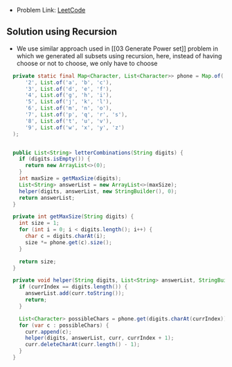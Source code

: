  - Problem Link: [LeetCode](https://leetcode.com/problems/letter-combinations-of-a-phone-number/)
## Solution using Recursion
- We use similar approach used in [[03 Generate Power set]] problem in which we generated all subsets using recursion, here, instead of having choose or not to choose, we only have to choose
```java
  private static final Map<Character, List<Character>> phone = Map.of(
      '2', List.of('a', 'b', 'c'),
      '3', List.of('d', 'e', 'f'),
      '4', List.of('g', 'h', 'i'),
      '5', List.of('j', 'k', 'l'),
      '6', List.of('m', 'n', 'o'),
      '7', List.of('p', 'q', 'r', 's'),
      '8', List.of('t', 'u', 'v'),
      '9', List.of('w', 'x', 'y', 'z')
  );


  public List<String> letterCombinations(String digits) {
    if (digits.isEmpty()) {
      return new ArrayList<>(0);
    }
    int maxSize = getMaxSize(digits);
    List<String> answerList = new ArrayList<>(maxSize);
    helper(digits, answerList, new StringBuilder(), 0);
    return answerList;
  }

  private int getMaxSize(String digits) {
    int size = 1;
    for (int i = 0; i < digits.length(); i++) {
      char c = digits.charAt(i);
      size *= phone.get(c).size();
    }

    return size;
  }

  private void helper(String digits, List<String> answerList, StringBuilder curr, int currIndex) {
    if (currIndex == digits.length()) {
      answerList.add(curr.toString());
      return;
    }

    List<Character> possibleChars = phone.get(digits.charAt(currIndex));
    for (var c : possibleChars) {
      curr.append(c);
      helper(digits, answerList, curr, currIndex + 1);
      curr.deleteCharAt(curr.length() - 1);
    }
  }
```